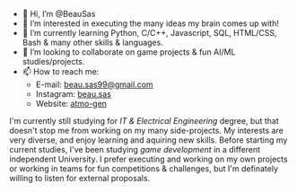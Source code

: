 - 👋 Hi, I’m @BeauSas
- 👀 I’m interested in executing the many ideas my brain comes up with!
- 🌱 I’m currently learning Python, C/C++, Javascript, SQL, HTML/CSS, Bash & many other skills & languages.
- 💞️ I’m looking to collaborate on game projects & fun AI/ML studies/projects.
- 📫 How to reach me:
     - E-mail: beau.sas99@gmail.com
     - Instagram: [beau.sas](https://www.instagram.com/beau.sas/)
     - Website: [atmo-gen](https://www.atmo-gen.com/)

I'm currently still studying for *IT & Electrical Engineering* degree, but that doesn't stop me from working
 on my many side-projects. My interests are very diverse, and enjoy learning and aquiring new skills.
 Before starting my current studies, I've been studying *game development* in a different independent University.
 I prefer executing and working on my own projects or working in teams for fun competitions & challenges,
   but I'm definately willing to listen for external proposals.
<!---
BeauSas/BeauSas is a ✨ special ✨ repository because its `README.md` (this file) appears on your GitHub profile.
You can click the Preview link to take a look at your changes.
--->

